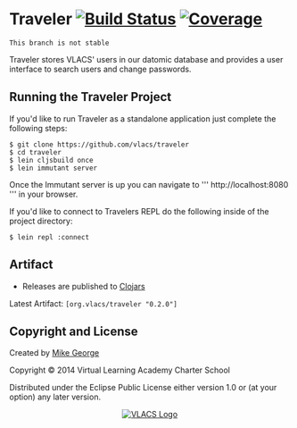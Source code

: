 # Traveler [![Build Status](http://img.shields.io/travis/vlacs/traveler/galleon-integration.svg)](https://travis-ci.org/vlacs/traveler?branch=galleon-integration) [![Coverage](http://img.shields.io/coveralls/vlacs/traveler/galleon-integration.svg)](http://coveralls.io/r/vlacs/traveler)

``` This branch is not stable ```

Traveler stores VLACS' users in our datomic database and provides a user interface to search users and change passwords.

## Running the Traveler Project

If you'd like to run Traveler as a standalone application just complete the following steps:

```
$ git clone https://github.com/vlacs/traveler
$ cd traveler
$ lein cljsbuild once
$ lein immutant server
```

Once the Immutant server is up you can navigate to ''' http://localhost:8080 ''' in your browser.

If you'd like to connect to Travelers REPL do the following inside of the project directory:

``` $ lein repl :connect ```

## Artifact

* Releases are published to [Clojars](http://clojars.org/org.vlacs/traveler "Traveler - Clojars")

Latest Artifact: ``` [org.vlacs/traveler "0.2.0"] ```


## Copyright and License

Created by [Mike George](http://www.mikegeorge.org)

Copyright © 2014 Virtual Learning Academy Charter School

Distributed under the Eclipse Public License either version 1.0 or (at
your option) any later version.

<p align="center"><a href="http://vlacs.org/" target="_blank"><img src="http://vlacs.org/images/VLACS_logo_no_dep_website.png" alt="VLACS Logo"/></a></p>
